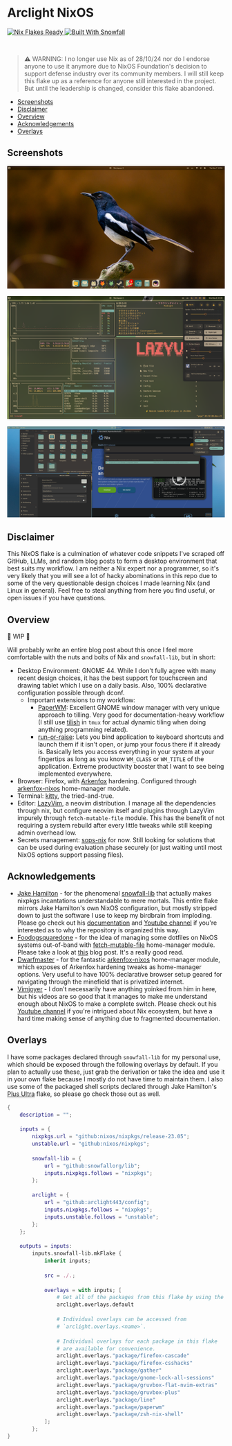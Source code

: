 # Arclight NixOS

<a href="https://nixos.wiki/wiki/Flakes" target="_blank">
	<img alt="Nix Flakes Ready" src="https://img.shields.io/static/v1?logo=nixos&logoColor=d8dee9&label=Nix%20Flakes&labelColor=5e81ac&message=Ready&color=d8dee9&style=for-the-badge">
</a>
<a href="https://github.com/snowfallorg/lib" target="_blank">
	<img alt="Built With Snowfall" src="https://img.shields.io/static/v1?logoColor=d8dee9&label=Built%20With&labelColor=5e81ac&message=Snowfall&color=d8dee9&style=for-the-badge">
</a>

<p>
<!--
	This paragraph is not empty, it contains an em space (UTF-8 8195) on the next line in order
	to create a gap in the page.
-->
  
</p>

> ⚠️ WARNING: I no longer use Nix as of 28/10/24 nor do I endorse anyone to use it anymore due to NixOS Foundation's decision to support defense industry over its community members. I will still keep this flake up as a reference for anyone still interested in the project. But until the leadership is changed, consider this flake abandoned.

- [Screenshots](#screenshots)
- [Disclaimer](#disclaimer)
- [Overview](#overview)
- [Acknowledgements](#acknowledgements)
- [Overlays](#overlays)

## Screenshots

![clean](./assets/clean.png)

![busy](./assets/busy.png)

![firefox](./assets/firefox.png)

## Disclaimer

This NixOS flake is a culmination of whatever code snippets I've scraped off GitHub, LLMs, and random blog posts to form a desktop environment that best suits my workflow. I am neither a Nix expert nor a programmer, so it's very likely that you will see a lot of hacky abominations in this repo due to some of the very questionable design choices I made learning Nix (and Linux in general). Feel free to steal anything from here you find useful, or open issues if you have questions.

## Overview

🚧 WIP 🚧  

Will probably write an entire blog post about this once I feel more comfortable with the nuts and bolts of Nix and `snowfall-lib`, but in short:
- Desktop Environment: GNOME 44. While I don't fully agree with many recent design choices, it has the best support for touchscreen and drawing tablet which I use on a daily basis. Also, 100% declarative configuration possible through dconf.
  - Important extensions to my workflow:
    - [PaperWM](https://github.com/paperwm/PaperWM): Excellent GNOME window manager with very unique approach to tilling. Very good for documentation-heavy workflow (I still use [tilish](https://github.com/jabirali/tmux-tilish) in `tmux` for actual dynamic tiling when doing anything programming related).
    - [run-or-raise](https://github.com/CZ-NIC/run-or-raise): Lets you bind application to keyboard shortcuts and launch them if it isn't open, or jump your focus there if it already is. Basically lets you access everything in your system at your fingertips as long as you know `WM_CLASS` or `WM_TITLE` of the application. Extreme productivity booster that I want to see being implemented everywhere.
- Browser: Firefox, with [Arkenfox](https://github.com/arkenfox/user.js/) hardening. Configured through [arkenfox-nixos](https://github.com/dwarfmaster/arkenfox-nixos) home-manager module.
- Terminal: [kitty](https://github.com/kovidgoyal/kitty), the tried-and-true.
- Editor: [LazyVim](https://github.com/LazyVim/LazyVim), a neovim distribution. I manage all the dependencies through nix, but configure neovim itself and plugins through LazyVim impurely through `fetch-mutable-file` module. This has the benefit of not requiring a system rebuild after every little tweaks while still keeping admin overhead low.
- Secrets management: [sops-nix](https://github.com/Mic92/sops-nix) for now. Still looking for solutions that can be used during evaluation phase securely (or just waiting until most NixOS options support passing files).

## Acknowledgements

- [Jake Hamilton](https://github.com/jakehamilton) - for the phenomenal [snowfall-lib](https://github.com/snowfallorg/lib) that actually makes nixpkgs incantations understandable to mere mortals. This entire flake mirrors Jake Hamilton's own NixOS configuration, but mostly stripped down to just the software I use to keep my birdbrain from imploding. Please go check out his [documentation](https://snowfall.org/guides/lib/quickstart/) and [Youtube channel](https://www.youtube.com/@jakehamiltondev) if you're interested as to why the repository is organized this way.
- [Foodogsquaredone](https://www.foodogsquared.one/) - for the idea of managing some dotfiles on NixOS systems out-of-band with [fetch-mutable-file](https://github.com/foo-dogsquared/nixos-config/blob/master/modules/home-manager/files/mutable-files.nix) home-manager module. Please take a look at [this](https://www.foodogsquared.one/posts/2023-03-24-managing-mutable-files-in-nixos/) blog post. It's a really good read.
- [Dwarfmaster](https://github.com/dwarfmaster) - for the fantastic [arkenfox-nixos](https://github.com/dwarfmaster/arkenfox-nixos) home-manager module, which exposes of Arkenfox hardening tweaks as home-manager options. Very useful to have 100% declarative browser setup geared for navigating through the minefield that is privatized internet.
- [Vimjoyer](https://github.com/vimjoyer/) - I don't necessarily have anything yoinked from him in here, but his videos are so good that it manages to make me understand enough about NixOS to make a complete switch. Please check out his [Youtube channel](https://www.youtube.com/@vimjoyer) if you're intrigued about Nix ecosystem, but have a hard time making sense of anything due to fragmented documentation.

## Overlays

I have some packages declared through `snowfall-lib` for my personal use, which should be exposed through the following overlays by default. If you plan to actually use these, just grab the derivation or take the idea and use it in your own flake because I mostly do not have time to maintain them. I also use some of the packaged shell scripts declared through Jake Hamilton's [Plus Ultra](https://github.com/jakehamilton/config) flake, so please go check those out as well.

```nix
{
	description = "";

	inputs = {
		nixpkgs.url = "github:nixos/nixpkgs/release-23.05";
		unstable.url = "github:nixos/nixpkgs";

		snowfall-lib = {
			url = "github:snowfallorg/lib";
			inputs.nixpkgs.follows = "nixpkgs";
		};

		arclight = {
			url = "github:arclight443/config";
			inputs.nixpkgs.follows = "nixpkgs";
			inputs.unstable.follows = "unstable";
		};
	};

	outputs = inputs:
		inputs.snowfall-lib.mkFlake {
			inherit inputs;

			src = ./.;

			overlays = with inputs; [
				# Get all of the packages from this flake by using the main overlay.
				arclight.overlays.default

				# Individual overlays can be accessed from
				# `arclight.overlays.<name>`.

				# Individual overlays for each package in this flake
				# are available for convenience.
				arclight.overlays."package/firefox-cascade"               # Firefox one-liner theme with some of my tweaks used in the screenshot
				arclight.overlays."package/firefox-csshacks"              # A bunch of useful Firefox CSS tweaks
				arclight.overlays."package/gather"                        # As much as I hate corpo virtual office bs, I need it to feed myself
				arclight.overlays."package/gnome-lock-all-sessions"       # Shell script that locks all active gnome sessions
				arclight.overlays."package/gruvbox-flat-nvim-extras"      # Gruvbox theme used for my kitty configuration
				arclight.overlays."package/gruvbox-plus"                  # Gruvbox icon theme you see used in my screenshots
				arclight.overlays."package/line"                          # Chat app everyone around here uses despite how absolutely proprietary it is
				arclight.overlays."package/paperwm"                       # Excellent GNOME tiler extension that suits my workflow
				arclight.overlays."package/zsh-nix-shell"                 # This sets your default shell in nix-shell to zsh
			];
		};
}
```
